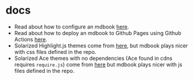 # docs

- Read about how to configure an mdbook [here](https://github.com/rust-lang/mdBook/tree/master/book-example/src/format).
- Read about how to deploy an mdbook to Github Pages using Github Actions [here](https://github.com/peaceiris/actions-mdbook).
- Solarized Highlight.js themes come from [here](https://cdnjs.com/libraries/highlight.js/), but mdbook plays nicer
with css files defined in the repo.
- Solarized Ace themes with no dependencies (Ace found in cdns requires `require.js`) come from [here](https://github.com/ajaxorg/ace-builds/tree/master/src-min-noconflict)
but mdbook plays nicer with js files defined in the repo.